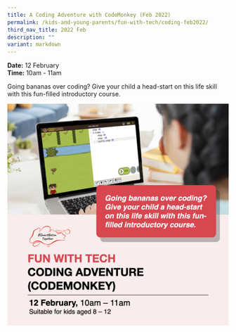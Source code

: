 ```yaml
---
title: A Coding Adventure with CodeMonkey (Feb 2022)
permalink: /kids-and-young-parents/fun-with-tech/coding-feb2022/
third_nav_title: 2022 Feb
description: ""
variant: markdown
---
```

**Date:** 12 February
<br> **Time:** 10am - 11am

Going bananas over coding? Give your child a head-start on this life skill with this fun-filled introductory course.

![Kids Coding Workshop in February](/images/kidscoding.png)